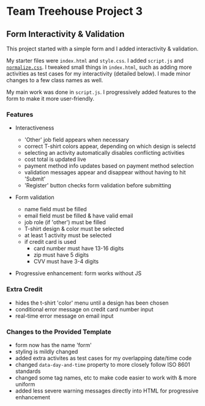 # Team Treehouse Project 3
## Form Interactivity & Validation

This project started with a simple form and I added interactivity & validation.

My starter files were `index.html` and `style.css`.
I added `script.js` and [`normalize.css`](github.com/necolas/normalize.css).
I tweaked small things in `index.html`, such as adding more activities as test cases for my interactivity (detailed below). I made minor changes to a few class names as well.

My main work was done in `script.js`. I progressively added features to the form to make it more user-friendly.


### Features
- Interactiveness
    - 'Other' job field appears when necessary
    - correct T-shirt colors appear, depending on which design is selectd
    - selecting an activity automatically disables conflicting activities
    - cost total is updated live
    - payment method info updates based on payment method selection
    - validation messages appear and disappear without having to hit 'Submit'
    - 'Register' button checks form validation before submitting

- Form validation
    - name field must be filled
    - email field must be filled & have valid email
    - job role (if 'other') must be filled
    - T-shirt design & color must be selected
    - at least 1 activity must be selected
    - if credit card is used
        - card number must have 13-16 digits
        - zip must have 5 digits
        - CVV must have 3-4 digits

- Progressive enhancement: form works without JS

### Extra Credit
- hides the t-shirt 'color' menu until a design has been chosen
- conditional error message on credit card number input
- real-time error message on email input


### Changes to the Provided Template
- form now has the name 'form' 
- styling is mildly changed
- added extra activites as test cases for my overlapping date/time code
- changed `data-day-and-time` property to more closely follow ISO 8601 standards
- changed some tag names, etc to make code easier to work with & more uniform
- added less severe warning messages directly into HTML for progressive enhancement